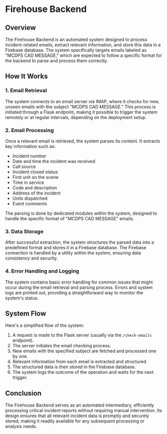 # Firehouse Backend

## Overview

The Firehouse Backend is an automated system designed to process incident-related emails, extract relevant information, and store this data in a Firebase database. The system specifically targets emails labeled as "MCDPS CAD MESSAGE," which are expected to follow a specific format for the backend to parse and process them correctly.

## How It Works

### 1. Email Retrieval

The system connects to an email server via IMAP, where it checks for new, unseen emails with the subject "MCDPS CAD MESSAGE." This process is initiated through a Flask endpoint, making it possible to trigger the system remotely or at regular intervals, depending on the deployment setup.

### 2. Email Processing

Once a relevant email is retrieved, the system parses its content. It extracts key information such as:

- Incident number
- Date and time the incident was received
- Call source
- Incident closed status
- First unit on the scene
- Time in service
- Code and description
- Address of the incident
- Units dispatched
- Event comments

The parsing is done by dedicated modules within the system, designed to handle the specific format of "MCDPS CAD MESSAGE" emails.

### 3. Data Storage

After successful extraction, the system structures the parsed data into a predefined format and stores it in a Firebase database. The Firebase connection is handled by a utility within the system, ensuring data consistency and security.

### 4. Error Handling and Logging

The system contains basic error handling for common issues that might occur during the email retrieval and parsing process. Errors and system logs are printed out, providing a straightforward way to monitor the system's status.

## System Flow

Here's a simplified flow of the system:

1. A request is made to the Flask server (usually via the `/check-emails` endpoint).
2. The server initiates the email checking process.
3. New emails with the specified subject are fetched and processed one by one.
4. Relevant information from each email is extracted and structured.
5. The structured data is then stored in the Firebase database.
6. The system logs the outcome of the operation and waits for the next trigger.

## Conclusion

The Firehouse Backend serves as an automated intermediary, efficiently processing critical incident reports without requiring manual intervention. Its design ensures that all relevant incident data is promptly and securely stored, making it readily available for any subsequent processing or analysis needs.

